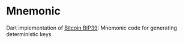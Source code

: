 # Mnemonic

Dart implementation of [Bitcoin BIP39](https://github.com/bitcoin/bips/blob/master/bip-0039.mediawiki): Mnemonic code for generating deterministic keys
